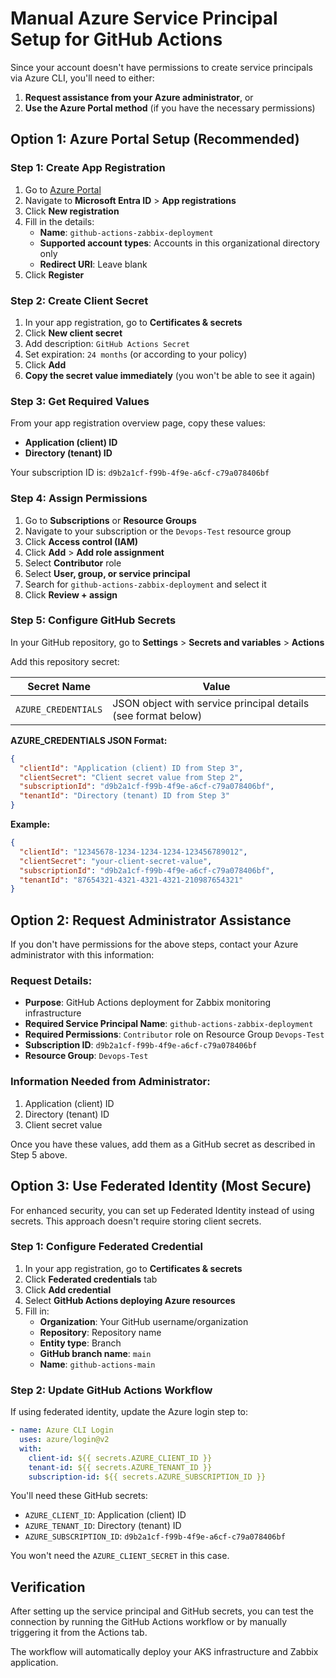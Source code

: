 # Manual Azure Service Principal Setup for GitHub Actions

Since your account doesn't have permissions to create service principals via Azure CLI, you'll need to either:

1. **Request assistance from your Azure administrator**, or
2. **Use the Azure Portal method** (if you have the necessary permissions)

## Option 1: Azure Portal Setup (Recommended)

### Step 1: Create App Registration

1. Go to [Azure Portal](https://portal.azure.com)
2. Navigate to **Microsoft Entra ID** > **App registrations**
3. Click **New registration**
4. Fill in the details:
   - **Name**: `github-actions-zabbix-deployment`
   - **Supported account types**: Accounts in this organizational directory only
   - **Redirect URI**: Leave blank
5. Click **Register**

### Step 2: Create Client Secret

1. In your app registration, go to **Certificates & secrets**
2. Click **New client secret**
3. Add description: `GitHub Actions Secret`
4. Set expiration: `24 months` (or according to your policy)
5. Click **Add**
6. **Copy the secret value immediately** (you won't be able to see it again)

### Step 3: Get Required Values

From your app registration overview page, copy these values:
- **Application (client) ID**
- **Directory (tenant) ID**

Your subscription ID is: `d9b2a1cf-f99b-4f9e-a6cf-c79a078406bf`

### Step 4: Assign Permissions

1. Go to **Subscriptions** or **Resource Groups** 
2. Navigate to your subscription or the `Devops-Test` resource group
3. Click **Access control (IAM)**
4. Click **Add** > **Add role assignment**
5. Select **Contributor** role
6. Select **User, group, or service principal**
7. Search for `github-actions-zabbix-deployment` and select it
8. Click **Review + assign**

### Step 5: Configure GitHub Secrets

In your GitHub repository, go to **Settings** > **Secrets and variables** > **Actions**

Add this repository secret:

| Secret Name | Value |
|-------------|--------|
| `AZURE_CREDENTIALS` | JSON object with service principal details (see format below) |

**AZURE_CREDENTIALS JSON Format:**
```json
{
  "clientId": "Application (client) ID from Step 3",
  "clientSecret": "Client secret value from Step 2",
  "subscriptionId": "d9b2a1cf-f99b-4f9e-a6cf-c79a078406bf",
  "tenantId": "Directory (tenant) ID from Step 3"
}
```

**Example:**
```json
{
  "clientId": "12345678-1234-1234-1234-123456789012",
  "clientSecret": "your-client-secret-value",
  "subscriptionId": "d9b2a1cf-f99b-4f9e-a6cf-c79a078406bf",
  "tenantId": "87654321-4321-4321-4321-210987654321"
}
```

## Option 2: Request Administrator Assistance

If you don't have permissions for the above steps, contact your Azure administrator with this information:

### Request Details:
- **Purpose**: GitHub Actions deployment for Zabbix monitoring infrastructure
- **Required Service Principal Name**: `github-actions-zabbix-deployment`
- **Required Permissions**: `Contributor` role on Resource Group `Devops-Test`
- **Subscription ID**: `d9b2a1cf-f99b-4f9e-a6cf-c79a078406bf`
- **Resource Group**: `Devops-Test`

### Information Needed from Administrator:
1. Application (client) ID
2. Directory (tenant) ID  
3. Client secret value

Once you have these values, add them as a GitHub secret as described in Step 5 above.

## Option 3: Use Federated Identity (Most Secure)

For enhanced security, you can set up Federated Identity instead of using secrets. This approach doesn't require storing client secrets.

### Step 1: Configure Federated Credential

1. In your app registration, go to **Certificates & secrets**
2. Click **Federated credentials** tab
3. Click **Add credential**
4. Select **GitHub Actions deploying Azure resources**
5. Fill in:
   - **Organization**: Your GitHub username/organization
   - **Repository**: Repository name
   - **Entity type**: Branch
   - **GitHub branch name**: `main`
   - **Name**: `github-actions-main`

### Step 2: Update GitHub Actions Workflow

If using federated identity, update the Azure login step to:

```yaml
- name: Azure CLI Login
  uses: azure/login@v2
  with:
    client-id: ${{ secrets.AZURE_CLIENT_ID }}
    tenant-id: ${{ secrets.AZURE_TENANT_ID }}
    subscription-id: ${{ secrets.AZURE_SUBSCRIPTION_ID }}
```

You'll need these GitHub secrets:
- `AZURE_CLIENT_ID`: Application (client) ID
- `AZURE_TENANT_ID`: Directory (tenant) ID  
- `AZURE_SUBSCRIPTION_ID`: `d9b2a1cf-f99b-4f9e-a6cf-c79a078406bf`

You won't need the `AZURE_CLIENT_SECRET` in this case.

## Verification

After setting up the service principal and GitHub secrets, you can test the connection by running the GitHub Actions workflow or by manually triggering it from the Actions tab.

The workflow will automatically deploy your AKS infrastructure and Zabbix application.
